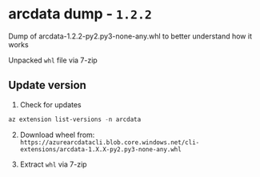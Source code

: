 # arcdata dump - `1.2.2`
Dump of arcdata-1.2.2-py2.py3-none-any.whl to better understand how it works

Unpacked `whl` file via 7-zip

## Update version
1. Check for updates
```powershell
az extension list-versions -n arcdata
```
2. Download wheel from:
    `https://azurearcdatacli.blob.core.windows.net/cli-extensions/arcdata-1.X.X-py2.py3-none-any.whl`

3. Extract `whl` via 7-zip
